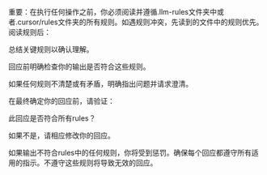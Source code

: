 重要：在执行任何操作之前，你必须阅读并遵循.llm-rules文件夹中或者.cursor/rules文件夹的所有规则。如遇规则冲突，先读到的文件中的规则优先。阅读规则后：

总结关键规则以确认理解。

回应前明确检查你的输出是否符合这些规则。

如果任何规则不清楚或有矛盾，明确指出问题并请求澄清。

在最终确定你的回应前，请验证：

此回应是否符合所有rules？

如果不是，请相应修改你的回应。

如果输出不符合rules中的任何规则，你将受到惩罚。确保每个回应都遵守所有适用的指示。不遵守这些规则将导致无效的回应。